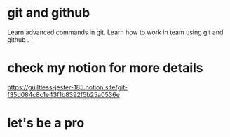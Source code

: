 # git and github
Learn advanced commands in git.
Learn how to work in team using git and github .

# check my notion for more details
https://guiltless-jester-185.notion.site/git-f35d084c8c1e43f1b8392f5b25a0536e



# let's be  a pro 
